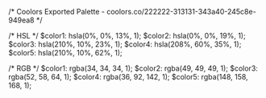 
/* Coolors Exported Palette - coolors.co/222222-313131-343a40-245c8e-949ea8 */

/* HSL */
$color1: hsla(0%, 0%, 13%, 1);
$color2: hsla(0%, 0%, 19%, 1);
$color3: hsla(210%, 10%, 23%, 1);
$color4: hsla(208%, 60%, 35%, 1);
$color5: hsla(210%, 10%, 62%, 1);

/* RGB */
$color1: rgba(34, 34, 34, 1);
$color2: rgba(49, 49, 49, 1);
$color3: rgba(52, 58, 64, 1);
$color4: rgba(36, 92, 142, 1);
$color5: rgba(148, 158, 168, 1);